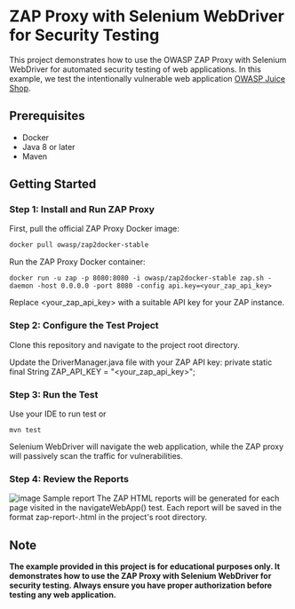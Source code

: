 # ZAP Proxy with Selenium WebDriver for Security Testing

This project demonstrates how to use the OWASP ZAP Proxy with Selenium WebDriver for automated security testing of web applications. In this example, we test the intentionally vulnerable web application [OWASP Juice Shop](https://juice-shop.herokuapp.com).

## Prerequisites

- Docker
- Java 8 or later
- Maven

## Getting Started

### Step 1: Install and Run ZAP Proxy

First, pull the official ZAP Proxy Docker image:

```bash
docker pull owasp/zap2docker-stable
```

Run the ZAP Proxy Docker container:
```
docker run -u zap -p 8080:8080 -i owasp/zap2docker-stable zap.sh -daemon -host 0.0.0.0 -port 8080 -config api.key=<your_zap_api_key>
```

Replace <your_zap_api_key> with a suitable API key for your ZAP instance.

### Step 2: Configure the Test Project
Clone this repository and navigate to the project root directory.

Update the DriverManager.java file with your ZAP API key:
private static final String ZAP_API_KEY = "<your_zap_api_key>";

### Step 3: Run the Test
Use your IDE to run test or
```
mvn test
```

Selenium WebDriver will navigate the web application, while the ZAP proxy will passively scan the traffic for vulnerabilities.

### Step 4: Review the Reports
![image](https://user-images.githubusercontent.com/82222256/232899965-5698b350-87c7-4d19-99c8-a524501a5bdc.png)
Sample report
The ZAP HTML reports will be generated for each page visited in the navigateWebApp() test. Each report will be saved in the format zap-report-<sanitizedUrl>.html in the project's root directory.
  
## Note
**The example provided in this project is for educational purposes only. It demonstrates how to use the ZAP Proxy with Selenium WebDriver for security testing. Always ensure you have proper authorization before testing any web application.**
